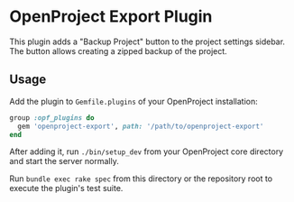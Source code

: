 # OpenProject Export Plugin
This plugin adds a "Backup Project" button to the project settings sidebar. The button allows creating a zipped backup of the project.
## Usage
Add the plugin to `Gemfile.plugins` of your OpenProject installation:
```ruby
group :opf_plugins do
  gem 'openproject-export', path: '/path/to/openproject-export'
end
```
After adding it, run `./bin/setup_dev` from your OpenProject core directory and start the server normally.

Run `bundle exec rake spec` from this directory or the repository root to execute the plugin's test suite.

